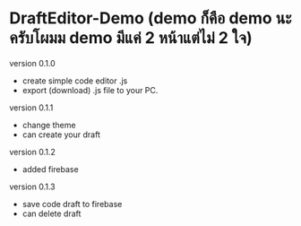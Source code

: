 # DraftEditor-Demo (demo ก็คือ demo นะครับโผมม demo มีแค่ 2 หน้าแต่ไม่ 2 ใจ)
version 0.1.0
- create simple code editor .js
- export (download) .js file to your PC.

version 0.1.1
- change theme
- can create your draft

version 0.1.2
- added firebase

version 0.1.3
- save code draft to firebase
- can delete draft 
